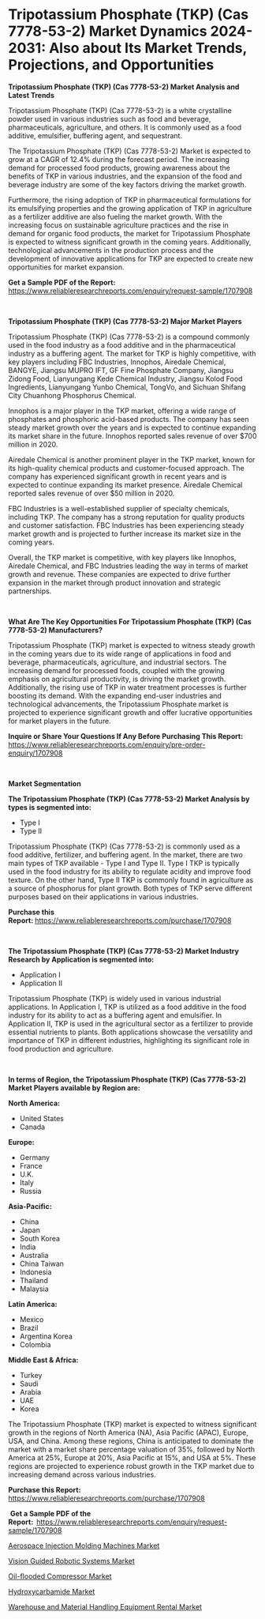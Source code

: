 <p><h1>Tripotassium Phosphate (TKP) (Cas 7778-53-2) Market Dynamics 2024-2031: Also about Its Market Trends, Projections, and Opportunities</h1></p><p><strong>Tripotassium Phosphate (TKP) (Cas 7778-53-2) Market Analysis and Latest Trends</strong></p>
<p><p>Tripotassium Phosphate (TKP) (Cas 7778-53-2) is a white crystalline powder used in various industries such as food and beverage, pharmaceuticals, agriculture, and others. It is commonly used as a food additive, emulsifier, buffering agent, and sequestrant.</p><p>The Tripotassium Phosphate (TKP) (Cas 7778-53-2) Market is expected to grow at a CAGR of 12.4% during the forecast period. The increasing demand for processed food products, growing awareness about the benefits of TKP in various industries, and the expansion of the food and beverage industry are some of the key factors driving the market growth.</p><p>Furthermore, the rising adoption of TKP in pharmaceutical formulations for its emulsifying properties and the growing application of TKP in agriculture as a fertilizer additive are also fueling the market growth. With the increasing focus on sustainable agriculture practices and the rise in demand for organic food products, the market for Tripotassium Phosphate is expected to witness significant growth in the coming years. Additionally, technological advancements in the production process and the development of innovative applications for TKP are expected to create new opportunities for market expansion.</p></p>
<p><strong>Get a Sample PDF of the Report:&nbsp;</strong> <a href="https://www.reliableresearchreports.com/enquiry/request-sample/1707908">https://www.reliableresearchreports.com/enquiry/request-sample/1707908</a></p>
<p>&nbsp;</p>
<p><strong>Tripotassium Phosphate (TKP) (Cas 7778-53-2) Major Market Players</strong></p>
<p><p>Tripotassium Phosphate (TKP) (Cas 7778-53-2) is a compound commonly used in the food industry as a food additive and in the pharmaceutical industry as a buffering agent. The market for TKP is highly competitive, with key players including FBC Industries, Innophos, Airedale Chemical, BANGYE, Jiangsu MUPRO IFT, GF Fine Phosphate Company, Jiangsu Zidong Food, Lianyungang Kede Chemical Industry, Jiangsu Kolod Food Ingredients, Lianyungang Yunbo Chemical, TongVo, and Sichuan Shifang City Chuanhong Phosphorus Chemical.</p><p>Innophos is a major player in the TKP market, offering a wide range of phosphates and phosphoric acid-based products. The company has seen steady market growth over the years and is expected to continue expanding its market share in the future. Innophos reported sales revenue of over $700 million in 2020.</p><p>Airedale Chemical is another prominent player in the TKP market, known for its high-quality chemical products and customer-focused approach. The company has experienced significant growth in recent years and is expected to continue expanding its market presence. Airedale Chemical reported sales revenue of over $50 million in 2020.</p><p>FBC Industries is a well-established supplier of specialty chemicals, including TKP. The company has a strong reputation for quality products and customer satisfaction. FBC Industries has been experiencing steady market growth and is projected to further increase its market size in the coming years.</p><p>Overall, the TKP market is competitive, with key players like Innophos, Airedale Chemical, and FBC Industries leading the way in terms of market growth and revenue. These companies are expected to drive further expansion in the market through product innovation and strategic partnerships.</p></p>
<p>&nbsp;</p>
<p><strong>What Are The Key Opportunities For Tripotassium Phosphate (TKP) (Cas 7778-53-2) Manufacturers?</strong></p>
<p><p>Tripotassium Phosphate (TKP) market is expected to witness steady growth in the coming years due to its wide range of applications in food and beverage, pharmaceuticals, agriculture, and industrial sectors. The increasing demand for processed foods, coupled with the growing emphasis on agricultural productivity, is driving the market growth. Additionally, the rising use of TKP in water treatment processes is further boosting its demand. With the expanding end-user industries and technological advancements, the Tripotassium Phosphate market is projected to experience significant growth and offer lucrative opportunities for market players in the future.</p></p>
<p><strong>Inquire or Share Your Questions If Any Before Purchasing This Report:</strong> <a href="https://www.reliableresearchreports.com/enquiry/pre-order-enquiry/1707908">https://www.reliableresearchreports.com/enquiry/pre-order-enquiry/1707908</a></p>
<p>&nbsp;</p>
<p><strong>Market Segmentation</strong></p>
<p><strong>The Tripotassium Phosphate (TKP) (Cas 7778-53-2) Market Analysis by types is segmented into:</strong></p>
<p><ul><li>Type I</li><li>Type II</li></ul></p>
<p><p>Tripotassium Phosphate (TKP) (Cas 7778-53-2) is commonly used as a food additive, fertilizer, and buffering agent. In the market, there are two main types of TKP available - Type I and Type II. Type I TKP is typically used in the food industry for its ability to regulate acidity and improve food texture. On the other hand, Type II TKP is commonly found in agriculture as a source of phosphorus for plant growth. Both types of TKP serve different purposes based on their applications in various industries.</p></p>
<p><strong>Purchase this Report:&nbsp;</strong><a href="https://www.reliableresearchreports.com/purchase/1707908">https://www.reliableresearchreports.com/purchase/1707908</a></p>
<p>&nbsp;</p>
<p><strong>The Tripotassium Phosphate (TKP) (Cas 7778-53-2) Market Industry Research by Application is segmented into:</strong></p>
<p><ul><li>Application I</li><li>Application II</li></ul></p>
<p><p>Tripotassium Phosphate (TKP) is widely used in various industrial applications. In Application I, TKP is utilized as a food additive in the food industry for its ability to act as a buffering agent and emulsifier. In Application II, TKP is used in the agricultural sector as a fertilizer to provide essential nutrients to plants. Both applications showcase the versatility and importance of TKP in different industries, highlighting its significant role in food production and agriculture.</p></p>
<p>&nbsp;</p>
<p><strong>In terms of Region, the Tripotassium Phosphate (TKP) (Cas 7778-53-2) Market Players available by Region are:</strong></p>
<p>
    <p> <strong> North America: </strong>
        <ul>
            <li>United States</li>
            <li>Canada</li>
        </ul>
        </p> 
    <p> <strong> Europe: </strong>
        <ul>
            <li>Germany</li>
            <li>France</li>
            <li>U.K.</li>
            <li>Italy</li>
            <li>Russia</li>
        </ul>
        </p> 
    <p> <strong> Asia-Pacific: </strong>
        <ul>
            <li>China</li>
            <li>Japan</li>
            <li>South Korea</li>
            <li>India</li>
            <li>Australia</li>
            <li>China Taiwan</li>
            <li>Indonesia</li>
            <li>Thailand</li>
            <li>Malaysia</li>
        </ul>
        </p> 
    <p> <strong> Latin America: </strong>
        <ul>
            <li>Mexico</li>
            <li>Brazil</li>
            <li>Argentina Korea</li>
            <li>Colombia</li>
        </ul>
        </p> 
    <p> <strong> Middle East & Africa: </strong>
        <ul>
            <li>Turkey</li>
            <li>Saudi</li>
            <li>Arabia</li>
            <li>UAE</li>
            <li>Korea</li>
        </ul>
    </p>
    </p>
<p><p>The Tripotassium Phosphate (TKP) market is expected to witness significant growth in the regions of North America (NA), Asia Pacific (APAC), Europe, USA, and China. Among these regions, China is anticipated to dominate the market with a market share percentage valuation of 35%, followed by North America at 25%, Europe at 20%, Asia Pacific at 15%, and USA at 5%. These regions are projected to experience robust growth in the TKP market due to increasing demand across various industries.</p></p>
<p><strong>Purchase this Report: </strong><a href="https://www.reliableresearchreports.com/purchase/1707908">https://www.reliableresearchreports.com/purchase/1707908</a></p>
<p>&nbsp;<strong>Get a Sample PDF of the Report:&nbsp;&nbsp;</strong><a href="https://www.reliableresearchreports.com/enquiry/request-sample/1707908">https://www.reliableresearchreports.com/enquiry/request-sample/1707908</a></p>
<p><strong></strong></p>
<p><p><a href="https://github.com/laholand/Market-Research-Report-List-2/blob/main/aerospace-injection-molding-machines-market.md">Aerospace Injection Molding Machines Market</a></p><p><a href="https://github.com/jhcraigie/Market-Research-Report-List-2/blob/main/vision-guided-robotic-systems-market.md">Vision Guided Robotic Systems Market</a></p><p><a href="https://issuu.com/reportprime-2/docs/oil-flooded-compressor-market-size-2030.pptx">Oil-flooded Compressor Market</a></p><p><a href="https://medium.com/@ameliahaleyi77567/hydroxycarbamide-market-insights-into-market-cagr-market-trends-and-growth-strategies-d8144c95c290">Hydroxycarbamide Market</a></p><p><a href="https://issuu.com/reportprime-2/docs/warehouse-and-material-handling-equipment-rental-m">Warehouse and Material Handling Equipment Rental Market</a></p></p>